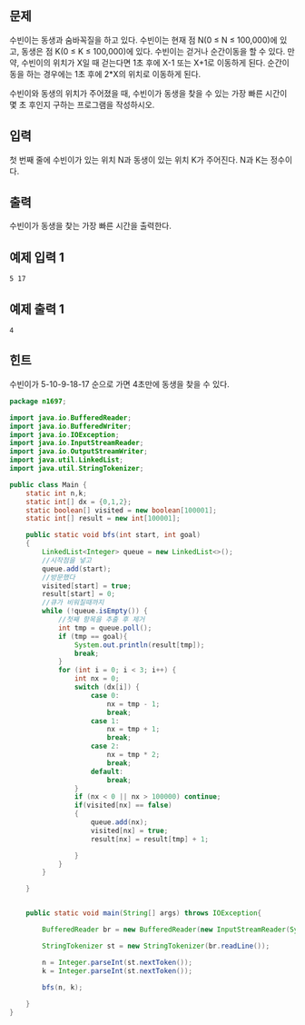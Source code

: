## 문제

수빈이는 동생과 숨바꼭질을 하고 있다. 수빈이는 현재 점 N(0 ≤ N ≤ 100,000)에 있고, 동생은 점 K(0 ≤ K ≤ 100,000)에 있다. 수빈이는 걷거나 순간이동을 할 수 있다. 만약, 수빈이의 위치가 X일 때 걷는다면 1초 후에 X-1 또는 X+1로 이동하게 된다. 순간이동을 하는 경우에는 1초 후에 2*X의 위치로 이동하게 된다.

수빈이와 동생의 위치가 주어졌을 때, 수빈이가 동생을 찾을 수 있는 가장 빠른 시간이 몇 초 후인지 구하는 프로그램을 작성하시오.

## 입력

첫 번째 줄에 수빈이가 있는 위치 N과 동생이 있는 위치 K가 주어진다. N과 K는 정수이다.

## 출력

수빈이가 동생을 찾는 가장 빠른 시간을 출력한다.

## 예제 입력 1 

```
5 17
```

## 예제 출력 1

```
4
```

## 힌트

수빈이가 5-10-9-18-17 순으로 가면 4초만에 동생을 찾을 수 있다.



```java
package n1697;

import java.io.BufferedReader;
import java.io.BufferedWriter;
import java.io.IOException;
import java.io.InputStreamReader;
import java.io.OutputStreamWriter;
import java.util.LinkedList;
import java.util.StringTokenizer;

public class Main {
    static int n,k;
    static int[] dx = {0,1,2};
    static boolean[] visited = new boolean[100001];
    static int[] result = new int[100001];

    public static void bfs(int start, int goal)
    {
        LinkedList<Integer> queue = new LinkedList<>();
        //시작점을 넣고
        queue.add(start);
        //방문했다
        visited[start] = true;
        result[start] = 0;
        //큐가 비워질때까지
        while (!queue.isEmpty()) {
            //첫째 항목을 추출 후 제거
            int tmp = queue.poll();
            if (tmp == goal){
                System.out.println(result[tmp]);
                break;
            }
            for (int i = 0; i < 3; i++) {
                int nx = 0;
                switch (dx[i]) {
                    case 0:
                        nx = tmp - 1;
                        break;
                    case 1:
                        nx = tmp + 1;
                        break;
                    case 2:
                        nx = tmp * 2;
                        break;
                    default:
                        break;
                }
                if (nx < 0 || nx > 100000) continue;
                if(visited[nx] == false)
                {
                    queue.add(nx);
                    visited[nx] = true;
                    result[nx] = result[tmp] + 1;

                }
            }
        }

    }


    public static void main(String[] args) throws IOException{

        BufferedReader br = new BufferedReader(new InputStreamReader(System.in));

        StringTokenizer st = new StringTokenizer(br.readLine());

        n = Integer.parseInt(st.nextToken());
        k = Integer.parseInt(st.nextToken());

        bfs(n, k);
        
    }
}

```
